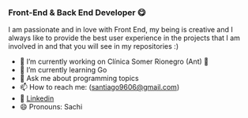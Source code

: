 <!--
**santiagoarangog/santiagoarangog** is a ✨ _special_ ✨ repository because its `README.md` (this file) appears on your GitHub profile.
-->
### Front-End & Back End Developer 😋

I am passionate and in love with Front End, my being is creative and I always like to provide the best user experience in the projects that I am involved in and that you will see in my repositories :)

- 🔭 I’m currently working on Clínica Somer Rionegro (Ant) 🔖
- 🌱 I’m currently learning Go
- 💬 Ask me about programming topics
- 📫 How to reach me: (santiago9606@gmail.com)
- 💼 [Linkedin](https://linkedin.com/in/santiago-arango-gutierrez/)
- 😄 Pronouns: Sachi

